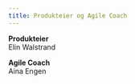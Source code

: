```yaml
---
title: Produkteier og Agile Coach
---
```


**Produkteier**  
Elin Walstrand

**Agile Coach**  
Aina Engen
